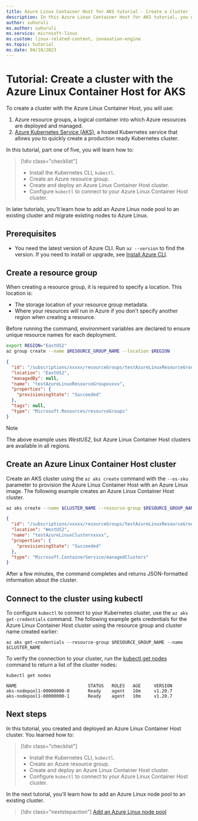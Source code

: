 ```yaml
---
title: Azure Linux Container Host for AKS tutorial - Create a cluster
description: In this Azure Linux Container Host for AKS tutorial, you will learn how to create an AKS cluster with Azure Linux.
author: suhuruli
ms.author: suhuruli
ms.service: microsoft-linux
ms.custom: linux-related-content, innovation-engine
ms.topic: tutorial
ms.date: 04/18/2023
---
```


# Tutorial: Create a cluster with the Azure Linux Container Host for AKS

To create a cluster with the Azure Linux Container Host, you will use:
1. Azure resource groups, a logical container into which Azure resources are deployed and managed.
1. [Azure Kubernetes Service (AKS)](/azure/aks/intro-kubernetes), a hosted Kubernetes service that allows you to quickly create a production ready Kubernetes cluster.

In this tutorial, part one of five, you will learn how to:

> [!div class="checklist"]
> * Install the Kubernetes CLI, `kubectl`.
> * Create an Azure resource group.
> * Create and deploy an Azure Linux Container Host cluster.
> * Configure `kubectl` to connect to your Azure Linux Container Host cluster.

In later tutorials, you'll learn how to add an Azure Linux node pool to an existing cluster and migrate existing nodes to Azure Linux.

## Prerequisites

- You need the latest version of Azure CLI. Run `az --version` to find the version. If you need to install or upgrade, see [Install Azure CLI](/cli/azure/install-azure-cli).

## Create a resource group

When creating a resource group, it is required to specify a location. This location is: 
- The storage location of your resource group metadata.
- Where your resources will run in Azure if you don't specify another region when creating a resource.

Before running the command, environment variables are declared to ensure unique resource names for each deployment.

```bash
export REGION="EastUS2"
az group create --name $RESOURCE_GROUP_NAME --location $REGION
```

<!-- expected_similarity=0.3 -->
```JSON
{
  "id": "/subscriptions/xxxxx/resourceGroups/testAzureLinuxResourceGroupxxxxx",
  "location": "EastUS2",
  "managedBy": null,
  "name": "testAzureLinuxResourceGroupxxxxx",
  "properties": {
    "provisioningState": "Succeeded"
  },
  "tags": null,
  "type": "Microsoft.Resources/resourceGroups"
}
```

> [!NOTE]
> The above example uses *WestUS2*, but Azure Linux Container Host clusters are available in all regions.

## Create an Azure Linux Container Host cluster

Create an AKS cluster using the `az aks create` command with the `--os-sku` parameter to provision the Azure Linux Container Host with an Azure Linux image. The following example creates an Azure Linux Container Host cluster. 

```bash
az aks create --name $CLUSTER_NAME --resource-group $RESOURCE_GROUP_NAME --os-sku AzureLinux
```

<!-- expected_similarity=0.3 -->
```JSON
{
  "id": "/subscriptions/xxxxx/resourceGroups/testAzureLinuxResourceGroupxxxxx/providers/Microsoft.ContainerService/managedClusters/testAzureLinuxClusterxxxxx",
  "location": "WestUS2",
  "name": "testAzureLinuxClusterxxxxx",
  "properties": {
    "provisioningState": "Succeeded"
  },
  "type": "Microsoft.ContainerService/managedClusters"
}
```

After a few minutes, the command completes and returns JSON-formatted information about the cluster.

## Connect to the cluster using kubectl

To configure `kubectl` to connect to your Kubernetes cluster, use the `az aks get-credentials` command. The following example gets credentials for the Azure Linux Container Host cluster using the resource group and cluster name created earlier:

```azurecli
az aks get-credentials --resource-group $RESOURCE_GROUP_NAME --name $CLUSTER_NAME
```

To verify the connection to your cluster, run the [kubectl get nodes](https://kubernetes.io/docs/reference/generated/kubectl/kubectl-commands#get) command to return a list of the cluster nodes:

```azurecli-interactive
kubectl get nodes
```

<!-- expected_similarity=0.3 -->
```text
NAME                           STATUS   ROLES   AGE     VERSION
aks-nodepool1-00000000-0       Ready    agent   10m     v1.20.7
aks-nodepool1-00000000-1       Ready    agent   10m     v1.20.7
```

## Next steps

In this tutorial, you created and deployed an Azure Linux Container Host cluster. You learned how to: 

> [!div class="checklist"]
> * Install the Kubernetes CLI, `kubectl`.
> * Create an Azure resource group.
> * Create and deploy an Azure Linux Container Host cluster.
> * Configure `kubectl` to connect to your Azure Linux Container Host cluster.

In the next tutorial, you'll learn how to add an Azure Linux node pool to an existing cluster.

> [!div class="nextstepaction"]
> [Add an Azure Linux node pool](./tutorial-azure-linux-add-nodepool.md)